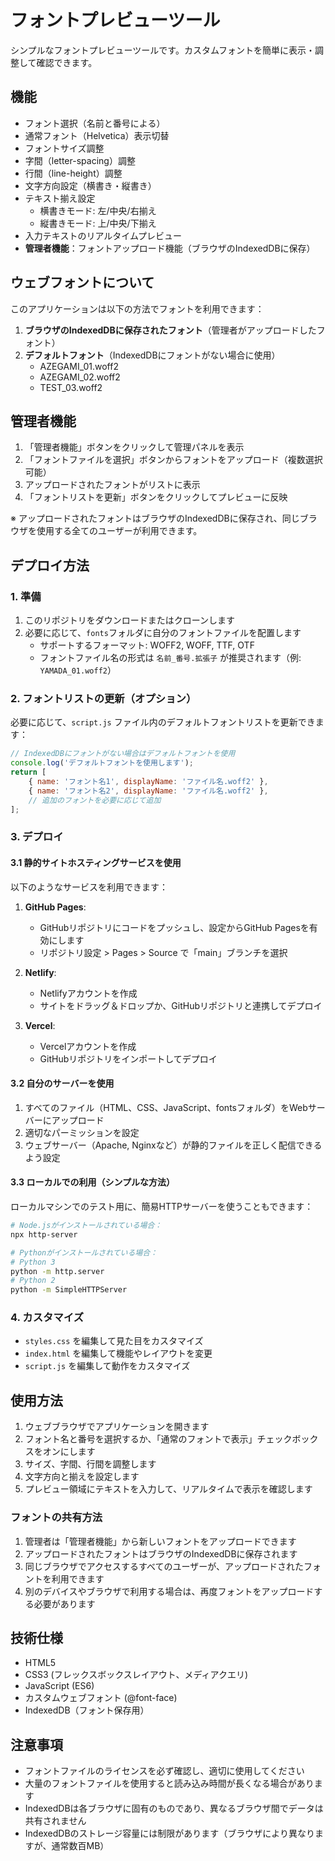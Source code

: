 # フォントプレビューツール

シンプルなフォントプレビューツールです。カスタムフォントを簡単に表示・調整して確認できます。

## 機能

- フォント選択（名前と番号による）
- 通常フォント（Helvetica）表示切替
- フォントサイズ調整
- 字間（letter-spacing）調整
- 行間（line-height）調整
- 文字方向設定（横書き・縦書き）
- テキスト揃え設定
  - 横書きモード: 左/中央/右揃え
  - 縦書きモード: 上/中央/下揃え
- 入力テキストのリアルタイムプレビュー
- **管理者機能**：フォントアップロード機能（ブラウザのIndexedDBに保存）

## ウェブフォントについて

このアプリケーションは以下の方法でフォントを利用できます：

1. **ブラウザのIndexedDBに保存されたフォント**（管理者がアップロードしたフォント）
2. **デフォルトフォント**（IndexedDBにフォントがない場合に使用）
   - AZEGAMI_01.woff2
   - AZEGAMI_02.woff2
   - TEST_03.woff2

## 管理者機能

1. 「管理者機能」ボタンをクリックして管理パネルを表示
2. 「フォントファイルを選択」ボタンからフォントをアップロード（複数選択可能）
3. アップロードされたフォントがリストに表示
4. 「フォントリストを更新」ボタンをクリックしてプレビューに反映

※ アップロードされたフォントはブラウザのIndexedDBに保存され、同じブラウザを使用する全てのユーザーが利用できます。

## デプロイ方法

### 1. 準備

1. このリポジトリをダウンロードまたはクローンします
2. 必要に応じて、`fonts`フォルダに自分のフォントファイルを配置します
   - サポートするフォーマット: WOFF2, WOFF, TTF, OTF
   - フォントファイル名の形式は `名前_番号.拡張子` が推奨されます（例: `YAMADA_01.woff2`）

### 2. フォントリストの更新（オプション）

必要に応じて、`script.js` ファイル内のデフォルトフォントリストを更新できます：

```javascript
// IndexedDBにフォントがない場合はデフォルトフォントを使用
console.log('デフォルトフォントを使用します');
return [
    { name: 'フォント名1', displayName: 'ファイル名.woff2' },
    { name: 'フォント名2', displayName: 'ファイル名.woff2' },
    // 追加のフォントを必要に応じて追加
];
```

### 3. デプロイ

#### 3.1 静的サイトホスティングサービスを使用

以下のようなサービスを利用できます：

1. **GitHub Pages**:
   - GitHubリポジトリにコードをプッシュし、設定からGitHub Pagesを有効にします
   - リポジトリ設定 > Pages > Source で「main」ブランチを選択

2. **Netlify**:
   - Netlifyアカウントを作成
   - サイトをドラッグ＆ドロップか、GitHubリポジトリと連携してデプロイ

3. **Vercel**:
   - Vercelアカウントを作成
   - GitHubリポジトリをインポートしてデプロイ

#### 3.2 自分のサーバーを使用

1. すべてのファイル（HTML、CSS、JavaScript、fontsフォルダ）をWebサーバーにアップロード
2. 適切なパーミッションを設定
3. ウェブサーバー（Apache, Nginxなど）が静的ファイルを正しく配信できるよう設定

#### 3.3 ローカルでの利用（シンプルな方法）

ローカルマシンでのテスト用に、簡易HTTPサーバーを使うこともできます：

```bash
# Node.jsがインストールされている場合：
npx http-server

# Pythonがインストールされている場合：
# Python 3
python -m http.server
# Python 2
python -m SimpleHTTPServer
```

### 4. カスタマイズ

- `styles.css` を編集して見た目をカスタマイズ
- `index.html` を編集して機能やレイアウトを変更
- `script.js` を編集して動作をカスタマイズ

## 使用方法

1. ウェブブラウザでアプリケーションを開きます
2. フォント名と番号を選択するか、「通常のフォントで表示」チェックボックスをオンにします
3. サイズ、字間、行間を調整します
4. 文字方向と揃えを設定します
5. プレビュー領域にテキストを入力して、リアルタイムで表示を確認します

### フォントの共有方法

1. 管理者は「管理者機能」から新しいフォントをアップロードできます
2. アップロードされたフォントはブラウザのIndexedDBに保存されます
3. 同じブラウザでアクセスするすべてのユーザーが、アップロードされたフォントを利用できます
4. 別のデバイスやブラウザで利用する場合は、再度フォントをアップロードする必要があります

## 技術仕様

- HTML5
- CSS3 (フレックスボックスレイアウト、メディアクエリ)
- JavaScript (ES6)
- カスタムウェブフォント (@font-face)
- IndexedDB（フォント保存用）

## 注意事項

- フォントファイルのライセンスを必ず確認し、適切に使用してください
- 大量のフォントファイルを使用すると読み込み時間が長くなる場合があります
- IndexedDBは各ブラウザに固有のものであり、異なるブラウザ間でデータは共有されません
- IndexedDBのストレージ容量には制限があります（ブラウザにより異なりますが、通常数百MB） 
